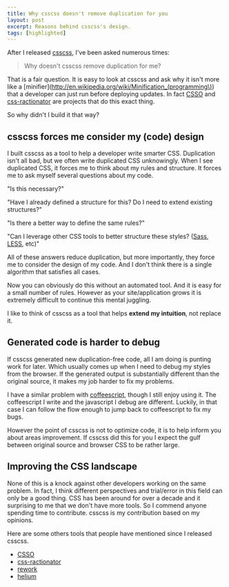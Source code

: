 ```yaml
---
title: Why csscss doesn't remove duplication for you
layout: post
excerpt: Reasons behind csscss's design.
tags: [highlighted]
---
```


After I released [csscss](http://zmoazeni.github.io/csscss/), I've been asked numerous times:

> Why doesn't csscss remove duplication for me?

That is a fair question. It is easy to look at csscss and ask why it
isn't more like a
[minifier](http://en.wikipedia.org/wiki/Minification_(programming\))
that a developer can just run before deploying updates. In fact
[CSSO](http://css.github.io/csso/) and
[css-ractionator](https://github.com/begriffs/css-ratiocinator) are
projects that do this exact thing.

So why didn't I build it that way?

## csscss forces me consider my (code) design ##

I built csscss as a tool to help a developer write smarter CSS.
Duplication isn't all bad, but we often write duplicated CSS
unknowingly. When I see duplicated CSS, it forces me to think about my
rules and structure. It forces me to ask myself several questions about
my code.

"Is this necessary?"

"Have I already defined a structure for this? Do I need to extend
existing structures?"

"Is there a better way to define the same rules?"

"Can I leverage other CSS tools to better structure these styles?
([Sass](http://sass-lang.com/), [LESS](http://lesscss.org/), etc)"

All of these answers reduce duplication, but more importantly, they
force me to consider the design of my code. And I don't think there is a
single algorithm that satisfies all cases.

Now you can obviously do this without an automated tool. And it is easy
for a small number of rules. However as your site/application grows it is
extremely difficult to continue this mental juggling.

I like to think of csscss as a tool that helps **extend my intuition**,
not replace it.

## Generated code is harder to debug ##

If csscss generated new duplication-free code, all I am doing is punting
work for later. Which usually comes up when I need to debug my styles
from the browser. If the generated output is substantially different
than the original source, it makes my job harder to fix my problems.

I have a similar problem with [coffeescript](http://coffeescript.org/),
though I still enjoy using it. The coffeescript I write and the
javascript I debug are different. Luckily, in that case I can follow the
flow enough to jump back to coffeescript to fix my bugs.

However the point of csscss is not to optimize code, it is to help
inform you about areas improvement. If csscss did this for you I expect
the gulf between original source and browser CSS to be rather large.

## Improving the CSS landscape ##

None of this is a knock against other developers working on the same
problem. In fact, I think different perspectives and trial/error in this
field can only be a good thing. CSS has been around for over a decade
and it surprising to me that we don't have more tools. So I commend
anyone spending time to contribute. csscss is my contribution based on
my opinions.

Here are some others tools that people have mentioned since I released
csscss.

* [CSSO](http://css.github.io/csso/)
* [css-ractionator](https://github.com/begriffs/css-ratiocinator)
* [rework](https://github.com/visionmedia/rework)
* [helium](https://github.com/geuis/helium-css)
